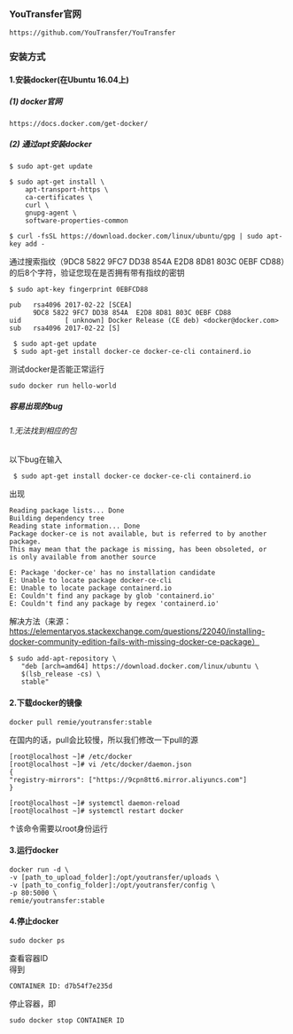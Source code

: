 ### YouTransfer官网
```
https://github.com/YouTransfer/YouTransfer
```
### 安装方式
#### 1.安装docker(在Ubuntu 16.04上)
##### (1) docker官网
```
https://docs.docker.com/get-docker/
```
##### (2) 通过apt安装docker
```
$ sudo apt-get update

$ sudo apt-get install \
    apt-transport-https \
    ca-certificates \
    curl \
    gnupg-agent \
    software-properties-common
```

```
$ curl -fsSL https://download.docker.com/linux/ubuntu/gpg | sudo apt-key add -
```
通过搜索指纹（9DC8 5822 9FC7 DD38 854A  E2D8 8D81 803C 0EBF CD88）的后8个字符，验证您现在是否拥有带有指纹的密钥 
```
$ sudo apt-key fingerprint 0EBFCD88

pub   rsa4096 2017-02-22 [SCEA]
      9DC8 5822 9FC7 DD38 854A  E2D8 8D81 803C 0EBF CD88
uid           [ unknown] Docker Release (CE deb) <docker@docker.com>
sub   rsa4096 2017-02-22 [S]
```
```
 $ sudo apt-get update
 $ sudo apt-get install docker-ce docker-ce-cli containerd.io
```
测试docker是否能正常运行
```
sudo docker run hello-world
```
##### 容易出现的bug
###### 1.无法找到相应的包
以下bug在输入
```
 $ sudo apt-get install docker-ce docker-ce-cli containerd.io
```
出现
```
Reading package lists... Done
Building dependency tree       
Reading state information... Done
Package docker-ce is not available, but is referred to by another package.
This may mean that the package is missing, has been obsoleted, or
is only available from another source

E: Package 'docker-ce' has no installation candidate
E: Unable to locate package docker-ce-cli
E: Unable to locate package containerd.io
E: Couldn't find any package by glob 'containerd.io'
E: Couldn't find any package by regex 'containerd.io'
```
解决方法（来源：https://elementaryos.stackexchange.com/questions/22040/installing-docker-community-edition-fails-with-missing-docker-ce-package）
```
$ sudo add-apt-repository \
   "deb [arch=amd64] https://download.docker.com/linux/ubuntu \
   $(lsb_release -cs) \
   stable"
```
#### 2.下载docker的镜像
```
docker pull remie/youtransfer:stable
```
在国内的话，pull会比较慢，所以我们修改一下pull的源
```
[root@localhost ~]# /etc/docker
[root@localhost ~]# vi /etc/docker/daemon.json
{
"registry-mirrors": ["https://9cpn8tt6.mirror.aliyuncs.com"]
}

[root@localhost ~]# systemctl daemon-reload
[root@localhost ~]# systemctl restart docker
```
↑该命令需要以root身份运行
#### 3.运行docker
```
docker run -d \
-v [path_to_upload_folder]:/opt/youtransfer/uploads \
-v [path_to_config_folder]:/opt/youtransfer/config \
-p 80:5000 \
remie/youtransfer:stable
```
#### 4.停止docker
```
sudo docker ps
```
查看容器ID<br />
得到
```
CONTAINER ID: d7b54f7e235d
```
停止容器，即
```
sudo docker stop CONTAINER ID
```

